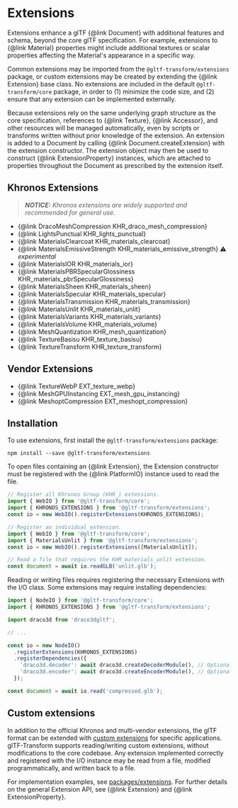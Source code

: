 # Extensions

Extensions enhance a glTF {@link Document} with additional features and schema, beyond the core
glTF specification. For example, extensions to {@link Material} properties might include additional
textures or scalar properties affecting the Material's appearance in a specific way.

Common extensions may be imported from the `@gltf-transform/extensions` package, or custom
extensions may be created by extending the {@link Extension} base class. No extensions are included
in the default `@gltf-transform/core` package, in order to (1) minimize the code size, and (2)
ensure that any extension can be implemented externally.

Because extensions rely on the same underlying graph structure as the core specification,
references to {@link Texture}, {@link Accessor}, and other resources will be managed
automatically, even by scripts or transforms written without prior knowledge of the extension.
An extension is added to a Document by calling {@link Document.createExtension} with the
extension constructor. The extension object may then be used to construct
{@link ExtensionProperty} instances, which are attached to properties throughout the Document
as prescribed by the extension itself.

## Khronos Extensions

> _**NOTICE:** Khronos extensions are widely supported and recommended for general use._

- {@link DracoMeshCompression KHR_draco_mesh_compression}
- {@link LightsPunctual KHR_lights_punctual}
- {@link MaterialsClearcoat KHR_materials_clearcoat}
- {@link MaterialsEmissiveStrength KHR_materials_emissive_strength} ⚠️ *experimental*
- {@link MaterialsIOR KHR_materials_ior}
- {@link MaterialsPBRSpecularGlossiness KHR_materials_pbrSpecularGlossiness}
- {@link MaterialsSheen KHR_materials_sheen}
- {@link MaterialsSpecular KHR_materials_specular}
- {@link MaterialsTransmission KHR_materials_transmission}
- {@link MaterialsUnlit KHR_materials_unlit}
- {@link MaterialsVariants KHR_materials_variants}
- {@link MaterialsVolume KHR_materials_volume}
- {@link MeshQuantization KHR_mesh_quantization}
- {@link TextureBasisu KHR_texture_basisu}
- {@link TextureTransform KHR_texture_transform}

## Vendor Extensions

- {@link TextureWebP EXT_texture_webp}
- {@link MeshGPUInstancing EXT_mesh_gpu_instancing}
- {@link MeshoptCompression EXT_meshopt_compression}

## Installation

To use extensions, first install the `@gltf-transform/extensions` package:

```shell
npm install --save @gltf-transform/extensions
```

To open files containing an {@link Extension}, the Extension constructor must be registered with
the {@link PlatformIO} instance used to read the file.

```typescript
// Register all Khronos Group (KHR_) extensions.
import { WebIO } from '@gltf-transform/core';
import { KHRONOS_EXTENSIONS } from '@gltf-transform/extensions';
const io = new WebIO().registerExtensions(KHRONOS_EXTENSIONS);

// Register an individual extension.
import { WebIO } from '@gltf-transform/core';
import { MaterialsUnlit } from '@gltf-transform/extensions';
const io = new WebIO().registerExtensions([MaterialsUnlit]);

// Read a file that requires the KHR_materials_unlit extension.
const document = await io.readGLB('unlit.glb');
```

Reading or writing files requires registering the necessary Extensions with the I/O class. Some
extensions may require installing dependencies:

```typescript
import { NodeIO } from '@gltf-transform/core';
import { KHRONOS_EXTENSIONS } from '@gltf-transform/extensions';

import draco3d from 'draco3dgltf';

// ...

const io = new NodeIO()
  .registerExtensions(KHRONOS_EXTENSIONS)
  .registerDependencies({
    'draco3d.decoder': await draco3d.createDecoderModule(), // Optional.
    'draco3d.encoder': await draco3d.createEncoderModule(), // Optional.
  });

const document = await io.read('compressed.glb');
```

## Custom extensions

In addition to the official Khronos and multi-vendor extensions, the glTF format can be extended
with [custom extensions](https://github.com/KhronosGroup/glTF/blob/master/extensions/README.md)
for specific applications. glTF-Transform supports reading/writing custom extensions, without
modifications to the core codebase. Any extension implemented correctly and registered with the I/O
instance may be read from a file, modified programmatically, and written back to a file.

For implementation examples, see [packages/extensions](https://github.com/donmccurdy/glTF-Transform/tree/master/packages/extensions).
For further details on the general Extension API, see {@link Extension} and
{@link ExtensionProperty}.
